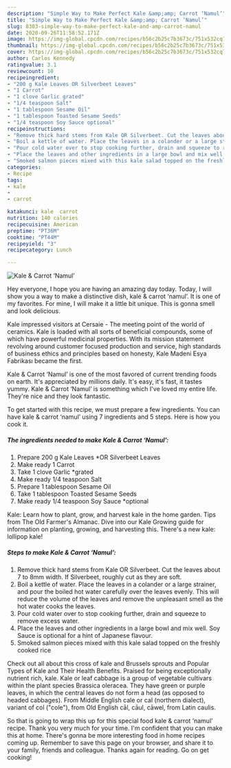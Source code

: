 ```yaml
---
description: "Simple Way to Make Perfect Kale &amp;amp; Carrot ‘Namul’"
title: "Simple Way to Make Perfect Kale &amp;amp; Carrot ‘Namul’"
slug: 8303-simple-way-to-make-perfect-kale-and-amp-carrot-namul
date: 2020-09-26T11:58:52.171Z
image: https://img-global.cpcdn.com/recipes/b56c2b25c7b3673c/751x532cq70/kale-carrot-namul-recipe-main-photo.jpg
thumbnail: https://img-global.cpcdn.com/recipes/b56c2b25c7b3673c/751x532cq70/kale-carrot-namul-recipe-main-photo.jpg
cover: https://img-global.cpcdn.com/recipes/b56c2b25c7b3673c/751x532cq70/kale-carrot-namul-recipe-main-photo.jpg
author: Carlos Kennedy
ratingvalue: 3.1
reviewcount: 10
recipeingredient:
- "200 g Kale Leaves OR Silverbeet Leaves"
- "1 Carrot"
- "1 clove Garlic grated"
- "1/4 teaspoon Salt"
- "1 tablespoon Sesame Oil"
- "1 tablespoon Toasted Sesame Seeds"
- "1/4 teaspoon Soy Sauce optional"
recipeinstructions:
- "Remove thick hard stems from Kale OR Silverbeet. Cut the leaves about 7 to 8mm width. If Silverbeet, roughly cut as they are soft."
- "Boil a kettle of water. Place the leaves in a colander or a large strainer, and pour the boiled hot water carefully over the leaves evenly. This will reduce the volume of the leaves and remove the unpleasant smell as the hot water cooks the leaves."
- "Pour cold water over to stop cooking further, drain and squeeze to remove excess water."
- "Place the leaves and other ingredients in a large bowl and mix well. Soy Sauce is optional for a hint of Japanese flavour."
- "Smoked salmon pieces mixed with this kale salad topped on the freshly cooked rice"
categories:
- Recipe
tags:
- kale
- 
- carrot

katakunci: kale  carrot 
nutrition: 140 calories
recipecuisine: American
preptime: "PT36M"
cooktime: "PT44M"
recipeyield: "3"
recipecategory: Lunch

---
```



![Kale &amp; Carrot ‘Namul’](https://img-global.cpcdn.com/recipes/b56c2b25c7b3673c/751x532cq70/kale-carrot-namul-recipe-main-photo.jpg)

Hey everyone, I hope you are having an amazing day today. Today, I will show you a way to make a distinctive dish, kale &amp; carrot ‘namul’. It is one of my favorites. For mine, I will make it a little bit unique. This is gonna smell and look delicious.

Kale impressed visitors at Cersaie - The meeting point of the world of ceramics. Kale is loaded with all sorts of beneficial compounds, some of which have powerful medicinal properties. With its mission statement revolving around customer focused production and service, high standards of business ethics and principles based on honesty, Kale Madeni Esya Fabrikası became the first.

Kale &amp; Carrot ‘Namul’ is one of the most favored of current trending foods on earth. It's appreciated by millions daily. It's easy, it's fast, it tastes yummy. Kale &amp; Carrot ‘Namul’ is something which I've loved my entire life. They're nice and they look fantastic.


To get started with this recipe, we must prepare a few ingredients. You can have kale &amp; carrot ‘namul’ using 7 ingredients and 5 steps. Here is how you cook it.

<!--inarticleads1-->

##### The ingredients needed to make Kale &amp; Carrot ‘Namul’:

1. Prepare 200 g Kale Leaves *OR Silverbeet Leaves
1. Make ready 1 Carrot
1. Take 1 clove Garlic *grated
1. Make ready 1/4 teaspoon Salt
1. Prepare 1 tablespoon Sesame Oil
1. Take 1 tablespoon Toasted Sesame Seeds
1. Make ready 1/4 teaspoon Soy Sauce *optional


Kale: Learn how to plant, grow, and harvest kale in the home garden. Tips from The Old Farmer&#39;s Almanac. Dive into our Kale Growing guide for information on planting, growing, and harvesting this. There&#39;s a new kale: lollipop kale! 

<!--inarticleads2-->

##### Steps to make Kale &amp; Carrot ‘Namul’:

1. Remove thick hard stems from Kale OR Silverbeet. Cut the leaves about 7 to 8mm width. If Silverbeet, roughly cut as they are soft.
1. Boil a kettle of water. Place the leaves in a colander or a large strainer, and pour the boiled hot water carefully over the leaves evenly. This will reduce the volume of the leaves and remove the unpleasant smell as the hot water cooks the leaves.
1. Pour cold water over to stop cooking further, drain and squeeze to remove excess water.
1. Place the leaves and other ingredients in a large bowl and mix well. Soy Sauce is optional for a hint of Japanese flavour.
1. Smoked salmon pieces mixed with this kale salad topped on the freshly cooked rice


Check out all about this cross of kale and Brussels sprouts and Popular Types of Kale and Their Health Benefits. Praised for being exceptionally nutrient rich, kale. Kale or leaf cabbage is a group of vegetable cultivars within the plant species Brassica oleracea. They have green or purple leaves, in which the central leaves do not form a head (as opposed to headed cabbages). From Middle English cale or cal (northern dialect), variant of col (&#34;cole&#34;), from Old English cāl, cāul, cāwel, from Latin caulis. 

So that is going to wrap this up for this special food kale &amp; carrot ‘namul’ recipe. Thank you very much for your time. I'm confident that you can make this at home. There's gonna be more interesting food in home recipes coming up. Remember to save this page on your browser, and share it to your family, friends and colleague. Thanks again for reading. Go on get cooking!
